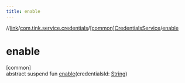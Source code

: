 ```yaml
---
title: enable
---
```

//[link](../../../index.html)/[com.tink.service.credentials](../index.html)/[[common]CredentialsService](index.html)/[enable](enable.html)



# enable



[common]\
abstract suspend fun [enable](enable.html)(credentialsId: [String](https://kotlinlang.org/api/latest/jvm/stdlib/kotlin/-string/index.html))




